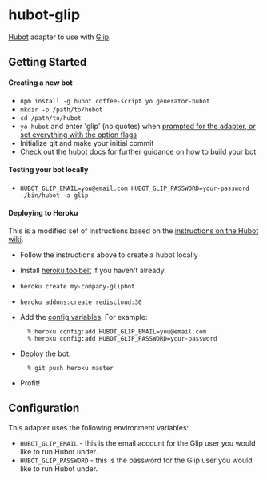 # hubot-glip

[Hubot](https://hubot.github.com/) adapter to use with [Glip](https://glip.com/).


## Getting Started

#### Creating a new bot

- `npm install -g hubot coffee-script yo generator-hubot`
- `mkdir -p /path/to/hubot`
- `cd /path/to/hubot`
- `yo hubot` and enter 'glip' (no quotes) when [prompted for the adapter, or set everything with the option flags](https://hubot.github.com/docs/)
- Initialize git and make your initial commit
- Check out the [hubot docs](https://github.com/github/hubot/tree/master/docs) for further guidance on how to build your bot

#### Testing your bot locally

- `HUBOT_GLIP_EMAIL=you@email.com HUBOT_GLIP_PASSWORD=your-password ./bin/hubot -a glip`

#### Deploying to Heroku

This is a modified set of instructions based on the [instructions on the Hubot wiki](https://github.com/github/hubot/blob/master/docs/deploying/heroku.md).

- Follow the instructions above to create a hubot locally

- Install [heroku toolbelt](https://toolbelt.heroku.com/) if you haven't already.
- `heroku create my-company-glipbot`
- `heroku addons:create rediscloud:30`
- Add the [config variables](#configuration). For example:

        % heroku config:add HUBOT_GLIP_EMAIL=you@email.com
        % heroku config:add HUBOT_GLIP_PASSWORD=your-password

- Deploy the bot:

        % git push heroku master

- Profit!


## Configuration

This adapter uses the following environment variables:

- `HUBOT_GLIP_EMAIL` - this is the email account for the Glip user you would like to run Hubot under.
- `HUBOT_GLIP_PASSWORD` - this is the password for the Glip user you would like to run Hubot under.
